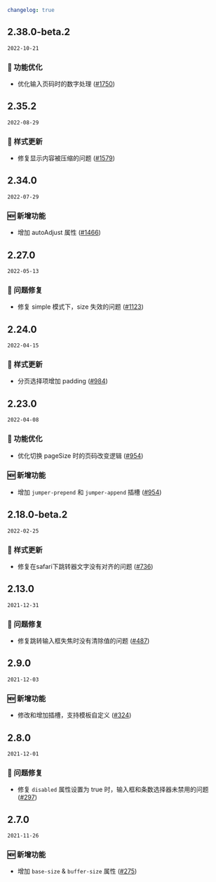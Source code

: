 ```yaml
changelog: true
```

## 2.38.0-beta.2

`2022-10-21`

### 💎 功能优化

- 优化输入页码时的数字处理 ([#1750](https://github.com/arco-design/arco-design-vue/pull/1750))


## 2.35.2

`2022-08-29`

### 💅 样式更新

- 修复显示内容被压缩的问题 ([#1579](https://github.com/arco-design/arco-design-vue/pull/1579))


## 2.34.0

`2022-07-29`

### 🆕 新增功能

- 增加 autoAdjust 属性 ([#1466](https://github.com/arco-design/arco-design-vue/pull/1466))


## 2.27.0

`2022-05-13`

### 🐛 问题修复

- 修复 simple 模式下，size 失效的问题 ([#1123](https://github.com/arco-design/arco-design-vue/pull/1123))


## 2.24.0

`2022-04-15`

### 💅 样式更新

- 分页选择项增加 padding ([#984](https://github.com/arco-design/arco-design-vue/pull/984))


## 2.23.0

`2022-04-08`

### 💎 功能优化

- 优化切换 pageSize 时的页码改变逻辑 ([#954](https://github.com/arco-design/arco-design-vue/pull/954))

### 🆕 新增功能

- 增加 `jumper-prepend` 和  `jumper-append` 插槽 ([#954](https://github.com/arco-design/arco-design-vue/pull/954))


## 2.18.0-beta.2

`2022-02-25`

### 💅 样式更新

- 修复在safari下跳转器文字没有对齐的问题 ([#736](https://github.com/arco-design/arco-design-vue/pull/736))


## 2.13.0

`2021-12-31`

### 🐛 问题修复

- 修复跳转输入框失焦时没有清除值的问题 ([#487](https://github.com/arco-design/arco-design-vue/pull/487))


## 2.9.0

`2021-12-03`

### 🆕 新增功能

- 修改和增加插槽，支持模板自定义 ([#324](https://github.com/arco-design/arco-design-vue/pull/324))


## 2.8.0

`2021-12-01`

### 🐛 问题修复

- 修复 `disabled` 属性设置为 true 时，输入框和条数选择器未禁用的问题 ([#297](https://github.com/arco-design/arco-design-vue/pull/297))


## 2.7.0

`2021-11-26`

### 🆕 新增功能

- 增加 `base-size` & `buffer-size` 属性 ([#275](https://github.com/arco-design/arco-design-vue/pull/275))

